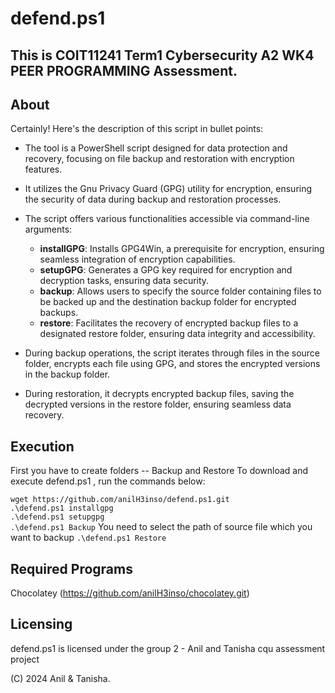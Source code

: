 # defend.ps1
This is COIT11241 Term1 Cybersecurity A2 WK4 PEER PROGRAMMING Assessment.
------------------------------------

About
-----
Certainly! Here's the description of this script in bullet points:

- The tool is a PowerShell script designed for data protection and recovery, focusing on file backup and restoration with encryption features.
  
- It utilizes the Gnu Privacy Guard (GPG) utility for encryption, ensuring the security of data during backup and restoration processes.

- The script offers various functionalities accessible via command-line arguments:

  - **installGPG**: Installs GPG4Win, a prerequisite for encryption, ensuring seamless integration of encryption capabilities.
  - **setupGPG**: Generates a GPG key required for encryption and decryption tasks, ensuring data security.
  - **backup**: Allows users to specify the source folder containing files to be backed up and the destination backup folder for encrypted backups.
  - **restore**: Facilitates the recovery of encrypted backup files to a designated restore folder, ensuring data integrity and accessibility.
- During backup operations, the script iterates through files in the source folder, encrypts each file using GPG, and stores the encrypted versions in the backup folder.
- During restoration, it decrypts encrypted backup files, saving the decrypted versions in the restore folder, ensuring seamless data recovery.



Execution
---------
First you have to create folders -- Backup and Restore
To download and execute defend.ps1 , run the commands below:

`wget https://github.com/anilH3inso/defend.ps1.git`  
`.\defend.ps1 installgpg`  
`.\defend.ps1 setupgpg`  
`.\defend.ps1 Backup` 
You need to select the path of source file which you want to backup
`.\defend.ps1 Restore`  

Required Programs
-----------------

Chocolatey (https://github.com/anilH3inso/chocolatey.git)



Licensing
---------

defend.ps1 is licensed under the group 2 - Anil and Tanisha cqu assessment project

(C) 2024 Anil & Tanisha.
